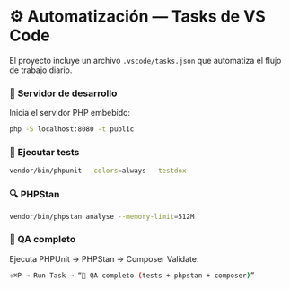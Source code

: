 # ⚙️ Automatización — Tasks de VS Code

El proyecto incluye un archivo `.vscode/tasks.json` que automatiza el flujo de trabajo diario.

### 🚀 Servidor de desarrollo
Inicia el servidor PHP embebido:
```bash
php -S localhost:8080 -t public
```

### 🧪 Ejecutar tests
```bash
vendor/bin/phpunit --colors=always --testdox
```

### 🔍 PHPStan
```bash
vendor/bin/phpstan analyse --memory-limit=512M
```

### 🧪 QA completo
Ejecuta PHPUnit → PHPStan → Composer Validate:
```bash
⇧⌘P → Run Task → “🧪 QA completo (tests + phpstan + composer)”
```
